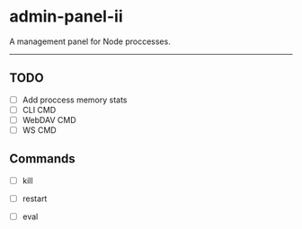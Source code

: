   
# admin-panel-ii  
  
  A management panel for Node proccesses.  
  
  ***  
  
## TODO  
  
* [ ] Add proccess memory stats  
* [ ] CLI CMD  
* [ ] WebDAV CMD  
* [ ] WS CMD  
  
## Commands  
  
* [ ] kill  
* [ ] restart  
* [ ] eval  
  